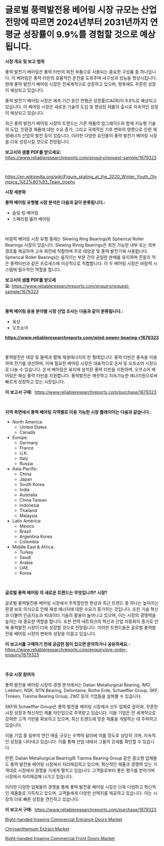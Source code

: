<p><h1>글로벌 풍력발전용 베어링 시장 규모는 산업 전망에 따르면 2024년부터 2031년까지 연평균 성장률이 9.9%를 경험할 것으로 예상됩니다.</h1></p><p><strong>시장 개요 및 보고 범위</strong></p>
<p><p>풍력 발전기 베어링은 풍력 터빈의 회전 부품으로 사용되는 중요한 구성품 중 하나입니다. 이 베어링은 풍력 터빈의 효율적인 운전을 도와주며 내구성과 성능을 향상시킵니다. 현재 풍력 발전기 베어링 시장은 전세계적으로 성장하고 있으며, 향후에도 꾸준한 성장이 예상되고 있습니다. </p><p>풍력 발전기 베어링 시장은 예측 기간 동안 연평균 성장률(CAGR)이 9.9%로 예상되고 있습니다. 이 베어링 시장은 새로운 기술의 도입 및 향상된 제품의 출시로 지속적인 성장이 예상되고 있습니다. </p><p>최근 풍력 발전기 베어링 시장의 트렌드는 기존 제품의 업그레이드와 함께 지능형 기술의 도입, 친환경 제품에 대한 수요 증가, 그리고 국제적인 기후 변화의 영향으로 인한 재생에너지 산업의 발전 등이 있습니다. 이러한 다양한 요인들이 풍력 발전기 베어링 시장을 더욱 성장시킬 것으로 전망됩니다.</p></p>
<p><strong>보고서의 샘플 PDF를 받으세요:</strong> <a href="https://www.reliableresearchreports.com/enquiry/request-sample/1679323">https://www.reliableresearchreports.com/enquiry/request-sample/1679323</a></p>
<p>&nbsp;</p>
<p><a href="https://en.wikipedia.org/wiki/Figure_skating_at_the_2020_Winter_Youth_Olympics_%E2%80%93_Team_trophy">https://en.wikipedia.org/wiki/Figure_skating_at_the_2020_Winter_Youth_Olympics_%E2%80%93_Team_trophy</a></p>
<p><strong>시장 세분화</strong></p>
<p><strong>풍력 베어링 유형별 시장 분석은 다음과 같이 분류됩니다.:</strong></p>
<p><ul><li>슬링 링 베어링</li><li>스페리컬 롤러 베어링</li></ul></p>
<p>&nbsp;</p>
<p><p>바람력 베어링 시장 유형 중에는 Slewing Ring Bearings와 Spherical Roller Bearings 시장이 있습니다. Slewing Rinng Bearings은 회전 가능한 내부 또는 외부 경로를 제공하여 고속 회전에 적합하며 주로 태양광 및 풍력 발전기에 사용됩니다. Spherical Roller Bearings는 움직이는 부분 간의 균일한 분배를 유지하며 진동이 적은 풍력터빈과 같은 프로세스에 이상적으로 적합합니다. 이 두 베어링 시장은 바람력 시스템에 필수적인 역할을 합니다.</p></p>
<p><strong>보고서의 샘플 PDF를 받으세요:</strong>&nbsp;<a href="https://www.reliableresearchreports.com/enquiry/request-sample/1679323">https://www.reliableresearchreports.com/enquiry/request-sample/1679323</a></p>
<p>&nbsp;</p>
<p><strong> 풍력 베어링 응용 분야별 시장 산업 조사는 다음과 같이 분류됩니다.:</strong></p>
<p><ul><li>육상</li><li>오프쇼어</li></ul></p>
<p><strong><a href="https://www.reliableresearchreports.com/wind-power-bearing-r1679323">https://www.reliableresearchreports.com/wind-power-bearing-r1679323</a></strong></p>
<p>&nbsp;</p>
<p><p>풍력발전은 태양 및 물력과 함께 재생에너지의 한 형태입니다. 풍력 터빈은 풍속을 이용하여 전기를 생산하며, 이에 필요한 베어링 시장은 대표적으로 온셔 및 오프쇼어 시장으로 나눌 수 있습니다. 온셔 베어링은 육지에 설치된 풍력 터빈을 지원하며, 오프쇼어 베어링은 해상 풍력 터빈을 지원합니다. 풍력발전은 깨끗하고 지속가능한 에너지원으로써 빠르게 성장하고 있는 시장입니다.</p></p>
<p><strong>이 보고서 구매:</strong>&nbsp; <a href="https://www.reliableresearchreports.com/purchase/1679323">https://www.reliableresearchreports.com/purchase/1679323</a></p>
<p>&nbsp;</p>
<p><strong>지역 측면에서 풍력 베어링 지역별로 이용 가능한 시장 플레이어는 다음과 같습니다.:</strong></p>
<p><ul>
    <li>
        North America:
        <ul>
            <li>United States</li>
            <li>Canada</li>
        </ul>
    </li>
    <li>
        Europe:
        <ul>
            <li>Germany</li>
            <li>France</li>
            <li>U.K.</li>
            <li>Italy</li>
            <li>Russia</li>
        </ul>
    </li>
    <li>
        Asia-Pacific:
        <ul>
            <li>China</li>
            <li>Japan</li>
            <li>South Korea</li>
            <li>India</li>
            <li>Australia</li>
            <li>China Taiwan</li>
            <li>Indonesia</li>
            <li>Thailand</li>
            <li>Malaysia</li>
        </ul>
    </li>
    <li>
        Latin America:
        <ul>
            <li>Mexico</li>
            <li>Brazil</li>
            <li>Argentina Korea</li>
            <li>Colombia</li>
        </ul>
    </li>
    <li>
        Middle East & Africa:
        <ul>
            <li>Turkey</li>
            <li>Saudi</li>
            <li>Arabia</li>
            <li>UAE</li>
            <li>Korea</li>
        </ul>
    </li>
    </ul></p>
<p>&nbsp;</p>
<p><strong>글로벌 풍력 베어링 의 새로운 트렌드는 무엇입니까? 시장?</strong></p>
<p><p>글로벌 풍력발전용 베어링 시장에서 주목할만한 현상과 최근 트렌드 중 하나는 높아지는 환경 보호 의식으로 인해 재생 에너지에 대한 수요가 증가하는 것입니다. 또한 기술 혁신과 더불어 인공지능과 빅데이터 기술의 활용이 늘어나고 있으며, 이는 시장의 경쟁력을 높이는 데 중요한 역할을 합니다. 또한 전력 네트워크의 혁신과 산업 자동화의 증가로 인해 풍력발전 시장이 더욱 성장할 것으로 전망됩니다. 이러한 트렌드들은 글로벌 풍력발전용 베어링 시장의 변화와 성장을 이끌고 있습니다.</p></p>
<p><strong>이 보고서를 구매하기 전에 궁금한 점이 있으면 문의하거나 공유하세요.</strong>- <a href="https://www.reliableresearchreports.com/enquiry/pre-order-enquiry/1679323">https://www.reliableresearchreports.com/enquiry/pre-order-enquiry/1679323</a></p>
<p>&nbsp;</p>
<p><strong>주요 시장 참여자</strong></p>
<p><p>풍력 발전용 베어링 시장의 경쟁 분석에서는 Dalian Metallurgical Bearing, IMO, Liebherr, NSK, NTN Bearing, Defontaine, Rothe Erde, Schaeffler Group, SKF, Timken, Tianma Bearing Group, ZWZ 등의 기업들을 살펴볼 수 있습니다. </p><p>SKF와 Schaeffler Group은 풍력 발전용 베어링 시장에서 선두 업체로 꼽히며, 꾸준한 시장 성장과 혁신적인 제품 라인업으로 주목받고 있습니다. 이들 기업은 전 세계적으로 강력한 고객 기반을 확보하고 있으며, 최신 트렌드에 맞춘 제품을 개발하는 데 주력하고 있습니다. </p><p>이들 기업 중 일부의 연간 매출 규모는 수백억 달러에 이를 정도로 상당히 크며, 지속적인 성장을 나타내고 있습니다. 이를 통해 산업 내에서 그들의 강세를 확인할 수 있습니다. </p><p>한편, Dalian Metallurgical Bearing와 Tianma Bearing Group 같은 중소형 업체들도 풍력 발전용 베어링 시장에서 자리매김하고 있으며, 혁신적인 제품과 경쟁력 있는 가격대로 시장에서 경쟁을 거세게 펼치고 있습니다. 고객들로부터 좋은 평가를 받아가며 시장에서 자리매김해 나가고 있습니다. </p><p>이러한 다양한 업체들의 경쟁을 통해 풍력 발전용 베어링 시장은 더욱 다양하고 혁신적인 제품들로 가득차고 있으며, 고객들에게 다양한 선택지를 제공하고 있습니다. 이는 시장의 더욱 빠른 성장을 견인하고 있습니다.</p></p>
<p><strong>이 보고서 구매:</strong>&nbsp;&nbsp;<a href="https://www.reliableresearchreports.com/purchase/1679323">https://www.reliableresearchreports.com/purchase/1679323</a></p>
<p><p><a href="https://github.com/Chiragrp22/Market-Research-Report-List-5/blob/main/right-handed-inswing-commercial-entrance-doors-market.md">Right-handed Inswing Commercial Entrance Doors Market</a></p><p><a href="https://issuu.com/reportprime-2/docs/chrysanthemum-extract-market-size-2030.pptx">Chrysanthemum Extract Market</a></p><p><a href="https://github.com/BerryGuann/Market-Research-Report-List-1/blob/main/right-handed-inswing-commercial-front-doors-market.md">Right-handed Inswing Commercial Front Doors Market</a></p></p>